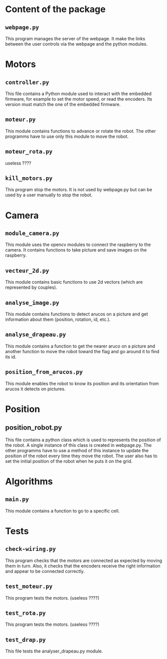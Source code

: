 Content of the package
======================


## `webpage.py`

This program manages the server of the webpage. It make the links between the user controls via the webpage and the python modules.




# Motors

## `controller.py`

This file contains a Python module used to interact with the embedded
firmware, for example to set the motor speed, or read the encoders.
Its version must match the one of the embedded firmware.

## `moteur.py`

This module contains functions to advance or rotate the robot. The other programms have to use only this module to move the robot.

## `moteur_rota.py`

useless ????

## `kill_motors.py`

This program stop the motors. It is not used by webpage.py but can be used by a user manually to stop the robot.





# Camera

## `module_camera.py`

This module uses the opencv modules to connect the raspberry to the camera. It contains functions to take picture and save images on the raspberry.

## `vecteur_2d.py`

This module contains basic functions to use 2d vectors (which are represented by couples).

## `analyse_image.py`

This module contains functions to detect arucos on a picture and get information about them (position, rotation, id, etc.).

## `analyse_drapeau.py`

This module contains a function to get the nearer aruco on a picture and another function to move the robot toward the flag and go around it to find its id.

## `position_from_arucos.py`

This module enables the robot to know its position and its orientation from arucos it detects on pictures.




# Position

## position_robot.py

This file contains a python class which is used to represents the position of the robot. A single instance of this class is created in webpage.py. The other programms have to use a method of this instance to update the position of the robot every time they move the robot.  The user also has to set the initial position of the robot when he puts it on the grid.
 
 
 
 
# Algorithms

## `main.py`

This module contains a function to go to a specific cell.



# Tests

## `check-wiring.py`

This program checks that the motors are connected as expected by
moving them in turn. Also, it checks that the encoders receive the
right information and appear to be connected correctly.

## `test_moteur.py`

This program tests the motors. (useless ????)

## `test_rota.py`

This program tests the motors. (useless ????)

## `test_drap.py`

This file tests the analyser_drapeau.py module.

